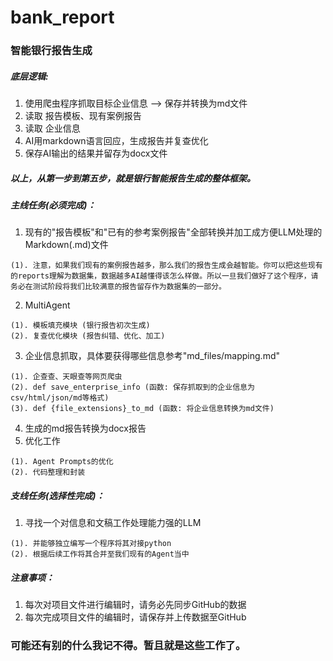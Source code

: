 # bank_report


### 智能银行报告生成


##### 底层逻辑:

  1. 使用爬虫程序抓取目标企业信息 —> 保存并转换为md文件
  2. 读取 报告模板、现有案例报告
  3. 读取 企业信息
  4. AI用markdown语言回应，生成报告并复查优化
  5. 保存AI输出的结果并留存为docx文件
##### 以上，从第一步到第五步，就是银行智能报告生成的整体框架。


##### 主线任务(必须完成)：

  1. 现有的"报告模板"和"已有的参考案例报告"全部转换并加工成方便LLM处理的Markdown(.md)文件

    (1). 注意，如果我们现有的案例报告越多，那么我们的报告生成会越智能。你可以把这些现有的reports理解为数据集，数据越多AI越懂得该怎么样做。所以一旦我们做好了这个程序，请务必在测试阶段将我们比较满意的报告留存作为数据集的一部分。
  2. MultiAgent

    (1). 模板填充模块 (银行报告初次生成)
    (2). 复查优化模块 (报告纠错、优化、加工)
  3. 企业信息抓取，具体要获得哪些信息参考"md_files/mapping.md"

    (1). 企查查、天眼查等网页爬虫
    (2). def save_enterprise_info (函数: 保存抓取到的企业信息为csv/html/json/md等格式)
    (3). def {file_extensions}_to_md (函数: 将企业信息转换为md文件)
  4. 生成的md报告转换为docx报告
  5. 优化工作

    (1). Agent Prompts的优化
    (2). 代码整理和封装


##### 支线任务(选择性完成)：

  1. 寻找一个对信息和文稿工作处理能力强的LLM

    (1). 并能够独立编写一个程序将其对接python
    (2). 根据后续工作将其合并至我们现有的Agent当中

##### 注意事项：
  1. 每次对项目文件进行编辑时，请务必先同步GitHub的数据
  2. 每次完成项目文件的编辑时，请保存并上传数据至GitHub
	

### 可能还有别的什么我记不得。暂且就是这些工作了。
